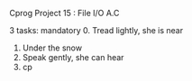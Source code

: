 Cprog
Project 15 : File I/O
A.C

3 tasks: mandatory
0. Tread lightly, she is near
1. Under the snow
2. Speak gently, she can hear
3. cp
